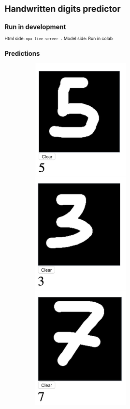 # Handwritten digits predictor

## Run in development
Html side: `npx live-server .`
Model side: Run in colab

## Predictions
<div align="center">
    <img src="imgs/0.png" width="300" />
    <img src="imgs/1.png" width="300" />
    <img src="imgs/2.png" width="300" />
</div>